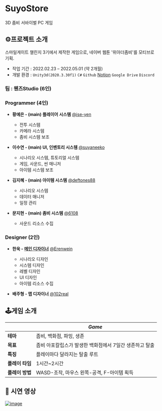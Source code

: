 # SuyoStore
3D 좀비 서바이벌 PC 게임

## ⚙프로젝트 소개
스마일게이트 챌린지 3기에서 제작한 게임으로, 네이버 웹툰 '위아더좀비'를 모티브로 기획.

- 작업 기간 : 2022.02.23 – 2022.05.01 (약 2개월)
- 개발 환경 : `Unity3d(2020.3.30f1)` `C#` `Github` [Notion](https://noisy-accordion-367.notion.site/PM-ad7f014134a34030a3727526149fced4) `Google Drive` `Discord`

###  팀 : 웬즈Studio (6인)

### Programmer (4인)
- **황예은 - (main) 플레이어 시스템**
[@ise-yen](https://github.com/ise-yen)
  - 전투 시스템
  - 카메라 시스템
  - 좀비 시스템 보조

- **이수연 - (main) UI, 인벤토리 시스템**
[@suyaneeko](https://github.com/suyaneeko)
  - 시나리오 시스템, 튜토리얼 시스템
  - 게임, 사운드, 씬 매니저
  - 아이템 시스템 보조

- **김지혜 - (main) 아이템 시스템**
[@deftones88](https://github.com/deftones88)
  - 시나리오 시스템
  - 데이터 매니저
  - 일정 관리
  
- **문지현 - (main) 좀비 시스템**
[@6108](https://github.com/6108)
  - 사운드 리소스 수집

### Designer (2인)
- **한욱 - [메인 디자이너](https://docs.google.com/document/d/1-_kvZj1Ez5WzZ8CLhVG3Fj3g6KVcAhZd/edit?usp=sharing&ouid=109628991358854797821&rtpof=true&sd=true)**
[@Erenwein](https://github.com/Erenwein)
  - 시나리오 디자인
  - 시스템 디자인
  - 레벨 디자인
  - UI 디자인
  - 아이템 리소스 수집

- **배주형 - 맵 디자이너**
[@102real](https://github.com/102real)
  

## 🕹게임 소개
||*Game*|
|--|--|
|**테마**|좀비, 백화점, 파밍, 생존|
|**목표**|좀비 아포칼립스가 발생한 백화점에서 7일간 생존하고 탈출|
|**특징**|플레이마다 달라지는 탈출 루트|
|**플레이 타임**|1시간~2시간|
|**플레이 방법**|WASD-조작, 마우스 왼쪽-공격, F-아이템 획득|


## 🎥 시연 영상
[![image](https://user-images.githubusercontent.com/66158433/168473954-bcca963f-a7ad-4c5f-a47d-0e493db6c423.png)](https://youtu.be/jyFTkEXTauY)

